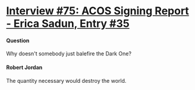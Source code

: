 # [Interview #75: ACOS Signing Report - Erica Sadun, Entry #35](https://www.theoryland.com/intvmain.php?i=75#35)

#### Question

Why doesn't somebody just balefire the Dark One?

#### Robert Jordan

The quantity necessary would destroy the world.


